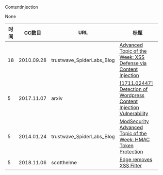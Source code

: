 ContentInjection

None

| 时间 | CC数目 | URL | 标题 |
| ---- | ----- | --- | --- |
| 18 | 2010.09.28 | trustwave_SpiderLabs_Blog | [Advanced Topic of the Week: XSS Defense via Content Injection](https://www.trustwave.com/Resources/SpiderLabs-Blog/Advanced-Topic-of-the-Week--XSS-Defense-via-Content-Injection/) |
| 5 | 2017.11.07 | arxiv | [[1711.02447] Detection of Wordpress Content Injection Vulnerability](https://arxiv.org/abs/1711.02447) |
| 5 | 2014.01.24 | trustwave_SpiderLabs_Blog | [ModSecurity Advanced Topic of the Week: HMAC Token Protection](https://www.trustwave.com/Resources/SpiderLabs-Blog/ModSecurity-Advanced-Topic-of-the-Week--HMAC-Token-Protection/) |
| 5 | 2018.11.06 | scotthelme | [Edge removes XSS Filter](https://scotthelme.co.uk/edge-to-remove-xss-auditor/) |
